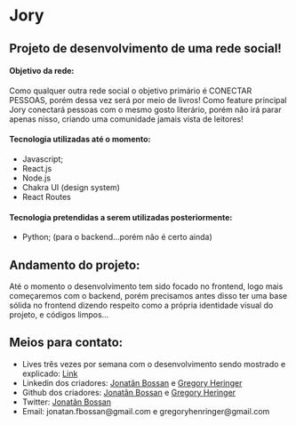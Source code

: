 # Jory
<h2>Projeto de desenvolvimento de uma rede social!</h2>
<h4>Objetivo da rede:</h4>
<p>Como qualquer outra rede social o objetivo primário é CONECTAR PESSOAS, porém dessa vez será por meio de livros! Como feature principal Jory conectará pessoas com o mesmo gosto literário, porém não irá parar apenas nisso, criando uma comunidade jamais vista de leitores!</p>

<h4>Tecnologia utilizadas até o momento: </h4>
<ul>
  <li>Javascript;</li>
  <li>React.js</li>
  <li>Node.js</li>
  <li>Chakra UI (design system)</li>
  <li>React Routes</li>
</ul>
<h4>Tecnologia pretendidas a serem utilizadas posteriormente: </h4>
<ul>
  <li>Python; (para o backend...porém não é certo ainda)</li>
</ul>

<h2>Andamento do projeto:</h2>
<p>Até o momento o desenvolvimento tem sido focado no frontend, logo mais começaremos com o backend, porém precisamos antes disso ter uma base sólida no frontend dizendo respeito como a própria identidade visual do projeto, e códigos limpos...</p>

<h2>Meios para contato:</h2>
<ul>
  <li>Lives três vezes por semana com o desenvolvimento sendo mostrado e explicado: <a href="twitch.tv/freesoulsdotbat">Link</a></li>
  <li>Linkedin dos criadores: <a href="https://www.linkedin.com/in/jonatan-bossan/">Jonatãn Bossan</a> e <a href="https://www.linkedin.com/in/gregory-h-43205aa8/">Gregory Heringer</a></li>
  <li>Github dos criadores: <a href="https://github.com/FreeSoulsDotBat">Jonatãn Bossan</a> e <a href="https://github.com/GregoryHV">Gregory Heringer</a></li>
  <li>Twitter: <a href="https://twitter.com/Jhow_fb">Jonatãn Bossan</a></li>
  <li>Email: jonatan.fbossan@gmail.com e gregoryhenringer@gmail.com </li>
</ul>
